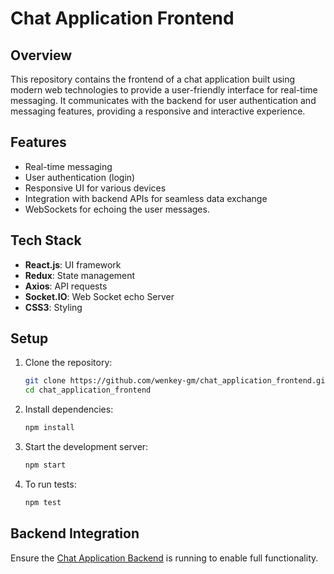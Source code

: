 # Chat Application Frontend

## Overview

This repository contains the frontend of a chat application built using modern web technologies to provide a user-friendly interface for real-time messaging. It communicates with the backend for user authentication and messaging features, providing a responsive and interactive experience.

## Features

- Real-time messaging
- User authentication (login)
- Responsive UI for various devices
- Integration with backend APIs for seamless data exchange
- WebSockets for echoing the user messages.

## Tech Stack

- **React.js**: UI framework
- **Redux**: State management
- **Axios**: API requests
- **Socket.IO**: Web Socket echo Server
- **CSS3**: Styling

## Setup

1. Clone the repository:

   ```bash
   git clone https://github.com/wenkey-gm/chat_application_frontend.git
   cd chat_application_frontend
   ```

2. Install dependencies:

    ```bash
    npm install
    ```

3. Start the development server:

    ```bash
    npm start
    ```

4. To run tests:

    ```bash
    npm test
    ```

## Backend Integration

Ensure the [Chat Application Backend](https://github.com/wenkey-gm/chat_application_backend) is running to enable full functionality.
